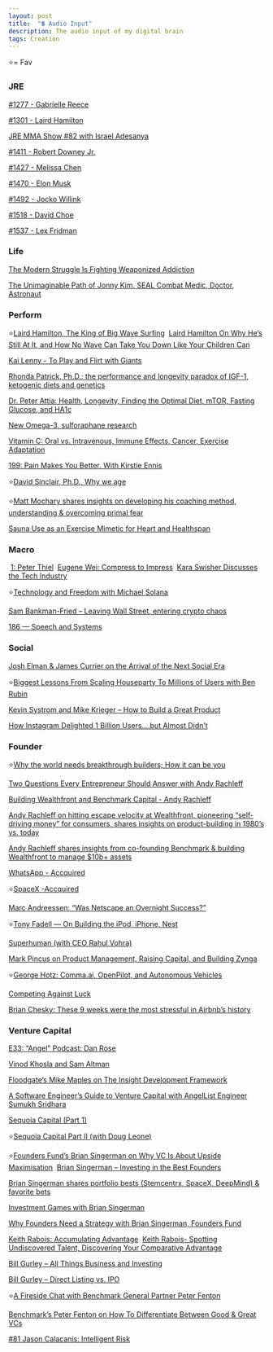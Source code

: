 ```yaml
---
layout: post
title:  "💲 Audio Input"
description: The audio input of my digital brain
tags: Creation
---
```



 ⭐️= Fav

### JRE

[#1277 - Gabrielle Reece](https://overcast.fm/+ubw8Lc) 

[#1301 - Laird Hamilton](https://overcast.fm/+sUjLsg)

[JRE MMA Show #82 with Israel Adesanya](https://overcast.fm/+vmMVPQ)

[#1411 - Robert Downey Jr.](https://overcast.fm/+uq3ryM)

[#1427 - Melissa Chen](https://overcast.fm/+sT9c-M)

[#1470 - Elon Musk](https://overcast.fm/+uV0oxo)

[#1492 - Jocko Willink](https://overcast.fm/+t4F1A8)

[#1518 - David Choe](https://overcast.fm/+tmghc0)

[#1537 - Lex Fridman](https://overcast.fm/+sTG3uQ)

### Life

[The Modern Struggle Is Fighting Weaponized Addiction](https://overcast.fm/+Q4m4xXLcM) 

[The Unimaginable Path of Jonny Kim. SEAL Combat Medic, Doctor, Astronaut](https://overcast.fm/+H091lRsno) 

### Perform

⭐️[Laird Hamilton, The King of Big Wave Surfing](https://overcast.fm/+Kebuyne2U) 
‌
[Laird Hamilton On Why He’s Still At It, and How No Wave Can Take You Down Like Your Children Can](https://overcast.fm/+WMlg45hKM) 

[Kai Lenny - To Play and Flirt with Giants](https://overcast.fm/+TYXJdCtcs) 

[Rhonda Patrick, Ph.D.: the performance and longevity paradox of IGF-1, ketogenic diets and genetics](https://overcast.fm/+NmiTacgeM) 

[Dr. Peter Attia: Health, Longevity, Finding the Optimal Diet, mTOR, Fasting Glucose, and HA1c ](https://podcastnotes.org/2019/10/09/peter-attia-diet/) 

[New Omega-3, sulforaphane research](https://overcast.fm/+ajFHnyYmo) 

[Vitamin C: Oral vs. Intravenous, Immune Effects, Cancer, Exercise Adaptation](https://overcast.fm/+ajFEqLfAg) 

[199: Pain Makes You Better. With Kirstie Ennis](https://overcast.fm/+H091o2B94) 

⭐️[David Sinclair, Ph.D., Why we age](https://overcast.fm/+RxHFj_HuQ) 

⭐️[Matt Mochary shares insights on developing his coaching method, understanding & overcoming primal fear](https://overcast.fm/+JyHzHqw0) 

[Sauna Use as an Exercise Mimetic for Heart and Healthspan](https://overcast.fm/+ajFE8LdE4) 


### Macro
‌
[1: Peter Thiel](https://overcast.fm/+TYXIxmwvs)
‌
[Eugene Wei: Compress to Impress](https://overcast.fm/+Hgwu3emKQ) 
‌
[Kara Swisher Discusses the Tech Industry](https://overcast.fm/+JWZQmgCNY) 

⭐️[Technology and Freedom with Michael Solana](https://overcast.fm/+LDKfmgVl4) 

‌[Sam Bankman-Fried – Leaving Wall Street, entering crypto chaos](https://overcast.fm/+ECBipipnE) 

[186 — Speech and Systems](https://overcast.fm/+BihmkAFts) 

### Social

[Josh Elman & James Currier on the Arrival of the Next Social Era](https://overcast.fm/+RT5EswNxY)

⭐️[Biggest Lessons From Scaling Houseparty To Millions of Users with Ben Rubin](https://overcast.fm/+OozNmyjNs)

[Kevin Systrom and Mike Krieger – How to Build a Great Product](https://overcast.fm/+Lzu3n3SHk) 

[How Instagram Delighted 1 Billion Users….but Almost Didn’t](https://overcast.fm/+Vl3ssPn0E) 

### Founder

⭐️[Why the world needs breakthrough builders; How it can be you](https://overcast.fm/+Vl3saGbhg) 

[Two Questions Every Entrepreneur Should Answer with Andy Rachleff](https://overcast.fm/+Kebvi4eEM)

[Building Wealthfront and Benchmark Capital - Andy Rachleff](https://overcast.fm/+RxHHvZE-E)

[Andy Rachleff on hitting escape velocity at Wealthfront, pioneering “self-driving money” for consumers, shares insights on product-building in 1980’s vs. today](https://overcast.fm/+JyH59Y4o) 

[Andy Rachleff shares insights from co-founding Benchmark & building Wealthfront to manage $10b+ assets](https://overcast.fm/+JyGG-Hh0) 

[WhatsApp - Accquired](https://overcast.fm/+Faxk8-xy4) 

⭐️[SpaceX -Accquired](https://overcast.fm/+FaxmmY8Jw)

[Marc Andreessen: “Was Netscape an Overnight Success?”](https://overcast.fm/+Vl3uOo3L0) 

⭐️[Tony Fadell — On Building the iPod, iPhone, Nest](https://overcast.fm/+Kebs87fGM) 

[Superhuman (with CEO Rahul Vohra)](https://overcast.fm/+Faxkyij0A) 

[Mark Pincus on Product Management, Raising Capital, and Building Zynga](https://overcast.fm/+LDKc0QhfE) 

⭐️[George Hotz: Comma.ai, OpenPilot, and Autonomous Vehicles](https://overcast.fm/+OcVemfsMA) 

[Competing Against Luck](https://overcast.fm/+BlzGMVAuw) 

[Brian Chesky: These 9 weeks were the most stressful in Airbnb’s history](https://overcast.fm/+QLduFtuqA) 


### Venture Capital

[E33: “Angel” Podcast: Dan Rose](https://overcast.fm/+JyHOtY_w)

[Vinod Khosla and Sam Altman](https://overcast.fm/+Jb6AJOEl8) 

‌[Floodgate’s Mike Maples on The Insight Development Framework](https://overcast.fm/+EBTAjs_8Q) 

[A Software Engineer’s Guide to Venture Capital with AngelList Engineer Sumukh Sridhara](https://overcast.fm/+aHPg3C1c8) 

[Sequoia Capital (Part 1)](https://overcast.fm/+FaxnVsu28) 

⭐️[Sequoia Capital Part II (with Doug Leone)](https://overcast.fm/+FaxleB3SE) 

⭐️[Founders Fund’s Brian Singerman on Why VC Is About Upside Maximisation](https://overcast.fm/+EBTDYsCTs) 
‌
[Brian Singerman – Investing in the Best Founders](https://overcast.fm/+Lzu2_Kztw) 

[Brian Singerman shares portfolio bests (Stemcentrx, SpaceX, DeepMind) & favorite bets](https://overcast.fm/+JyG5oTg0) 

[Investment Games with Brian Singerman](https://softwareengineeringdaily.com/2018/06/08/investment-games-with-brian-singerman/) 

[Why Founders Need a Strategy with Brian Singerman, Founders Fund](https://overcast.fm/+70-4DN7o) 

[Keith Rabois: Accumulating Advantage](https://overcast.fm/+HgwtVFMTg) 
‌
[Keith Rabois- Spotting Undiscovered Talent, Discovering Your Comparative Advantage](https://overcast.fm/+Iv6xQNnDk) 

[Bill Gurley – All Things Business and Investing ](https://overcast.fm/+Lzu34WCU0) 

[Bill Gurley – Direct Listing vs. IPO ](https://overcast.fm/+Lzu1jgYOo) 

⭐️[A Fireside Chat with Benchmark General Partner Peter Fenton](https://overcast.fm/+GRY8VGEBc) 

[Benchmark’s Peter Fenton on How To Differentiate Between Good & Great VCs](https://overcast.fm/+EBTCRZOw0) 

[#81 Jason Calacanis: Intelligent Risk](https://overcast.fm/+OxeZ_FGI8) 
